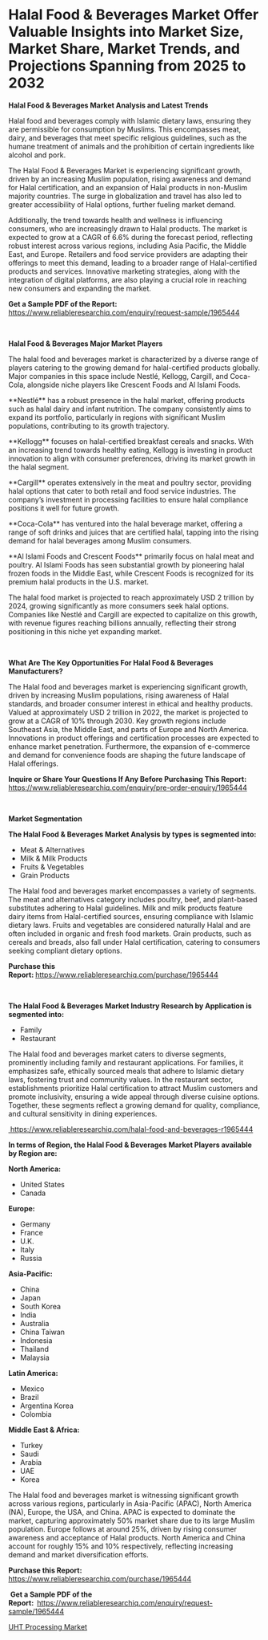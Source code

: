 <p><h1>Halal Food & Beverages Market Offer Valuable Insights into Market Size, Market Share, Market Trends, and Projections Spanning from 2025 to 2032</h1></p><p><strong>Halal Food & Beverages Market Analysis and Latest Trends</strong></p>
<p><p>Halal food and beverages comply with Islamic dietary laws, ensuring they are permissible for consumption by Muslims. This encompasses meat, dairy, and beverages that meet specific religious guidelines, such as the humane treatment of animals and the prohibition of certain ingredients like alcohol and pork.</p><p>The Halal Food & Beverages Market is experiencing significant growth, driven by an increasing Muslim population, rising awareness and demand for Halal certification, and an expansion of Halal products in non-Muslim majority countries. The surge in globalization and travel has also led to greater accessibility of Halal options, further fueling market demand.</p><p>Additionally, the trend towards health and wellness is influencing consumers, who are increasingly drawn to Halal products. The market is expected to grow at a CAGR of 6.6% during the forecast period, reflecting robust interest across various regions, including Asia Pacific, the Middle East, and Europe. Retailers and food service providers are adapting their offerings to meet this demand, leading to a broader range of Halal-certified products and services. Innovative marketing strategies, along with the integration of digital platforms, are also playing a crucial role in reaching new consumers and expanding the market.</p></p>
<p><strong>Get a Sample PDF of the Report:&nbsp;</strong> <a href="https://www.reliableresearchiq.com/enquiry/request-sample/1965444?utm_campaign=2468&utm_medium=2&utm_source=Github&utm_content=ia&utm_term=14022025&utm_id=halal-food-beverages">https://www.reliableresearchiq.com/enquiry/request-sample/1965444</a></p>
<p>&nbsp;</p>
<p><strong>Halal Food & Beverages Major Market Players</strong></p>
<p><p>The halal food and beverages market is characterized by a diverse range of players catering to the growing demand for halal-certified products globally. Major companies in this space include Nestlé, Kellogg, Cargill, and Coca-Cola, alongside niche players like Crescent Foods and Al Islami Foods.</p><p>**Nestlé** has a robust presence in the halal market, offering products such as halal dairy and infant nutrition. The company consistently aims to expand its portfolio, particularly in regions with significant Muslim populations, contributing to its growth trajectory.</p><p>**Kellogg** focuses on halal-certified breakfast cereals and snacks. With an increasing trend towards healthy eating, Kellogg is investing in product innovation to align with consumer preferences, driving its market growth in the halal segment.</p><p>**Cargill** operates extensively in the meat and poultry sector, providing halal options that cater to both retail and food service industries. The company’s investment in processing facilities to ensure halal compliance positions it well for future growth.</p><p>**Coca-Cola** has ventured into the halal beverage market, offering a range of soft drinks and juices that are certified halal, tapping into the rising demand for halal beverages among Muslim consumers.</p><p>**Al Islami Foods and Crescent Foods** primarily focus on halal meat and poultry. Al Islami Foods has seen substantial growth by pioneering halal frozen foods in the Middle East, while Crescent Foods is recognized for its premium halal products in the U.S. market.</p><p>The halal food market is projected to reach approximately USD 2 trillion by 2024, growing significantly as more consumers seek halal options. Companies like Nestlé and Cargill are expected to capitalize on this growth, with revenue figures reaching billions annually, reflecting their strong positioning in this niche yet expanding market.</p></p>
<p>&nbsp;</p>
<p><strong>What Are The Key Opportunities For Halal Food & Beverages Manufacturers?</strong></p>
<p><p>The Halal food and beverages market is experiencing significant growth, driven by increasing Muslim populations, rising awareness of Halal standards, and broader consumer interest in ethical and healthy products. Valued at approximately USD 2 trillion in 2022, the market is projected to grow at a CAGR of 10% through 2030. Key growth regions include Southeast Asia, the Middle East, and parts of Europe and North America. Innovations in product offerings and certification processes are expected to enhance market penetration. Furthermore, the expansion of e-commerce and demand for convenience foods are shaping the future landscape of Halal offerings.</p></p>
<p><strong>Inquire or Share Your Questions If Any Before Purchasing This Report:</strong> <a href="https://www.reliableresearchiq.com/enquiry/pre-order-enquiry/1965444?utm_campaign=2468&utm_medium=2&utm_source=Github&utm_content=ia&utm_term=14022025&utm_id=halal-food-beverages">https://www.reliableresearchiq.com/enquiry/pre-order-enquiry/1965444</a></p>
<p>&nbsp;</p>
<p><strong>Market Segmentation</strong></p>
<p><strong>The Halal Food & Beverages Market Analysis by types is segmented into:</strong></p>
<p><ul><li>Meat & Alternatives</li><li>Milk & Milk Products</li><li>Fruits & Vegetables</li><li>Grain Products</li></ul></p>
<p><p>The Halal food and beverages market encompasses a variety of segments. The meat and alternatives category includes poultry, beef, and plant-based substitutes adhering to Halal guidelines. Milk and milk products feature dairy items from Halal-certified sources, ensuring compliance with Islamic dietary laws. Fruits and vegetables are considered naturally Halal and are often included in organic and fresh food markets. Grain products, such as cereals and breads, also fall under Halal certification, catering to consumers seeking compliant dietary options.</p></p>
<p><strong>Purchase this Report:&nbsp;</strong><a href="https://www.reliableresearchiq.com/purchase/1965444?utm_campaign=2468&utm_medium=2&utm_source=Github&utm_content=ia&utm_term=14022025&utm_id=halal-food-beverages">https://www.reliableresearchiq.com/purchase/1965444</a></p>
<p>&nbsp;</p>
<p><strong>The Halal Food & Beverages Market Industry Research by Application is segmented into:</strong></p>
<p><ul><li>Family</li><li>Restaurant</li></ul></p>
<p><p>The Halal food and beverages market caters to diverse segments, prominently including family and restaurant applications. For families, it emphasizes safe, ethically sourced meals that adhere to Islamic dietary laws, fostering trust and community values. In the restaurant sector, establishments prioritize Halal certification to attract Muslim customers and promote inclusivity, ensuring a wide appeal through diverse cuisine options. Together, these segments reflect a growing demand for quality, compliance, and cultural sensitivity in dining experiences.</p></p>
<p><a href="https://www.reliableresearchiq.com/halal-food-and-beverages-r1965444?utm_campaign=2468&utm_medium=2&utm_source=Github&utm_content=ia&utm_term=14022025&utm_id=halal-food-beverages">&nbsp;https://www.reliableresearchiq.com/halal-food-and-beverages-r1965444</a></p>
<p><strong>In terms of Region, the Halal Food & Beverages Market Players available by Region are:</strong></p>
<p>
    <p> <strong> North America: </strong>
        <ul>
            <li>United States</li>
            <li>Canada</li>
        </ul>
        </p> 
    <p> <strong> Europe: </strong>
        <ul>
            <li>Germany</li>
            <li>France</li>
            <li>U.K.</li>
            <li>Italy</li>
            <li>Russia</li>
        </ul>
        </p> 
    <p> <strong> Asia-Pacific: </strong>
        <ul>
            <li>China</li>
            <li>Japan</li>
            <li>South Korea</li>
            <li>India</li>
            <li>Australia</li>
            <li>China Taiwan</li>
            <li>Indonesia</li>
            <li>Thailand</li>
            <li>Malaysia</li>
        </ul>
        </p> 
    <p> <strong> Latin America: </strong>
        <ul>
            <li>Mexico</li>
            <li>Brazil</li>
            <li>Argentina Korea</li>
            <li>Colombia</li>
        </ul>
        </p> 
    <p> <strong> Middle East & Africa: </strong>
        <ul>
            <li>Turkey</li>
            <li>Saudi</li>
            <li>Arabia</li>
            <li>UAE</li>
            <li>Korea</li>
        </ul>
    </p>
    </p>
<p><p>The Halal food and beverages market is witnessing significant growth across various regions, particularly in Asia-Pacific (APAC), North America (NA), Europe, the USA, and China. APAC is expected to dominate the market, capturing approximately 50% market share due to its large Muslim population. Europe follows at around 25%, driven by rising consumer awareness and acceptance of Halal products. North America and China account for roughly 15% and 10% respectively, reflecting increasing demand and market diversification efforts.</p></p>
<p><strong>Purchase this Report: </strong><a href="https://www.reliableresearchiq.com/purchase/1965444?utm_campaign=2468&utm_medium=2&utm_source=Github&utm_content=ia&utm_term=14022025&utm_id=halal-food-beverages">https://www.reliableresearchiq.com/purchase/1965444</a></p>
<p>&nbsp;<strong>Get a Sample PDF of the Report:&nbsp;&nbsp;</strong><a href="https://www.reliableresearchiq.com/enquiry/request-sample/1965444?utm_campaign=2468&utm_medium=2&utm_source=Github&utm_content=ia&utm_term=14022025&utm_id=halal-food-beverages">https://www.reliableresearchiq.com/enquiry/request-sample/1965444</a></p>
<p><strong></strong></p>
<p><p><a href="https://github.com/barnickclara79/Market-Research-Report-List-1/blob/main/uht-processing-market.md?utm_campaign=2468&utm_medium=2&utm_source=Github&utm_content=ia&utm_term=14022025&utm_id=halal-food-beverages">UHT Processing Market</a></p></p>